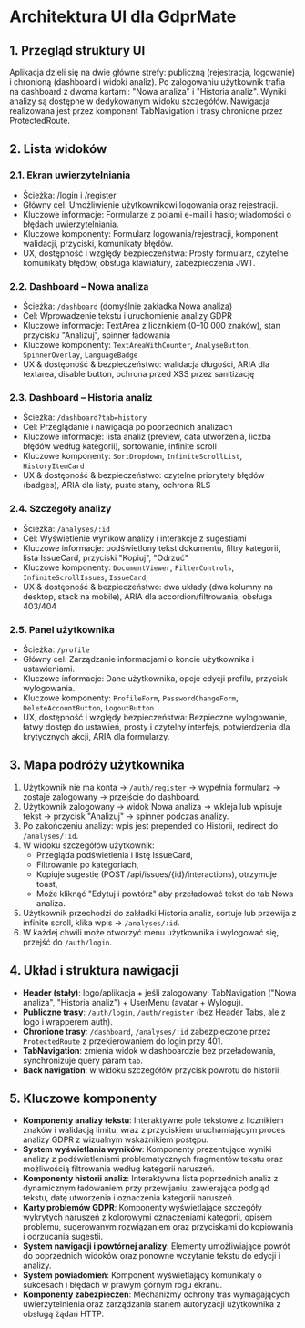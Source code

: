 # Architektura UI dla GdprMate

## 1. Przegląd struktury UI
Aplikacja dzieli się na dwie główne strefy: publiczną (rejestracja, logowanie) i chronioną (dashboard i widoki analiz). Po zalogowaniu użytkownik trafia na dashboard z dwoma kartami: "Nowa analiza" i "Historia analiz". Wyniki analizy są dostępne w dedykowanym widoku szczegółów. Nawigacja realizowana jest przez komponent TabNavigation i trasy chronione przez ProtectedRoute.

## 2. Lista widoków

### 2.1. Ekran uwierzytelniania
- Ścieżka: /login i /register
- Główny cel: Umożliwienie użytkownikowi logowania oraz rejestracji.
- Kluczowe informacje: Formularze z polami e-mail i hasło; wiadomości o błędach uwierzytelniania.
- Kluczowe komponenty: Formularz logowania/rejestracji, komponent walidacji, przyciski, komunikaty błędów.
- UX, dostępność i względy bezpieczeństwa: Prosty formularz, czytelne komunikaty błędów, obsługa klawiatury, zabezpieczenia JWT.

### 2.2. Dashboard – Nowa analiza
- Ścieżka: `/dashboard` (domyślnie zakładka Nowa analiza)
- Cel: Wprowadzenie tekstu i uruchomienie analizy GDPR
- Kluczowe informacje: TextArea z licznikiem (0–10 000 znaków), stan przycisku "Analizuj", spinner ładowania
- Kluczowe komponenty: `TextAreaWithCounter`, `AnalyseButton`, `SpinnerOverlay`, `LanguageBadge`
- UX & dostępność & bezpieczeństwo: walidacja długości, ARIA dla textarea, disable button, ochrona przed XSS przez sanitizację

### 2.3. Dashboard – Historia analiz
- Ścieżka: `/dashboard?tab=history`
- Cel: Przeglądanie i nawigacja po poprzednich analizach
- Kluczowe informacje: lista analiz (preview, data utworzenia, liczba błędów według kategorii), sortowanie, infinite scroll
- Kluczowe komponenty: `SortDropdown`, `InfiniteScrollList`, `HistoryItemCard`
- UX & dostępność & bezpieczeństwo: czytelne priorytety błędów (badges), ARIA dla listy, puste stany, ochrona RLS

### 2.4. Szczegóły analizy
- Ścieżka: `/analyses/:id`
- Cel: Wyświetlenie wyników analizy i interakcje z sugestiami
- Kluczowe informacje: podświetlony tekst dokumentu, filtry kategorii, lista IssueCard, przyciski "Kopiuj", "Odrzuć"
- Kluczowe komponenty: `DocumentViewer`, `FilterControls`, `InfiniteScrollIssues`, `IssueCard`, 
- UX & dostępność & bezpieczeństwo: dwa układy (dwa kolumny na desktop, stack na mobile), ARIA dla accordion/filtrowania, obsługa 403/404

### 2.5. Panel użytkownika
- Ścieżka: `/profile`
- Główny cel: Zarządzanie informacjami o koncie użytkownika i ustawieniami.
- Kluczowe informacje: Dane użytkownika, opcje edycji profilu, przycisk wylogowania.
- Kluczowe komponenty: `ProfileForm`, `PasswordChangeForm`, `DeleteAccountButton`, `LogoutButton`
- UX, dostępność i względy bezpieczeństwa: Bezpieczne wylogowanie, łatwy dostęp do ustawień, prosty i czytelny interfejs, potwierdzenia dla krytycznych akcji, ARIA dla formularzy.


## 3. Mapa podróży użytkownika
1. Użytkownik nie ma konta -> `/auth/register` -> wypełnia formularz -> zostaje zalogowany -> przejście do dashboard.
2. Użytkownik zalogowany -> widok Nowa analiza -> wkleja lub wpisuje tekst -> przycisk "Analizuj" → spinner podczas analizy.
3. Po zakończeniu analizy: wpis jest prepended do Historii, redirect do `/analyses/:id`.
4. W widoku szczegółów użytkownik:
   - Przegląda podświetlenia i listę IssueCard,
   - Filtrowanie po kategoriach,
   - Kopiuje sugestię (POST /api/issues/{id}/interactions), otrzymuje toast,
   - Może kliknąć "Edytuj i powtórz" aby przeładować tekst do tab Nowa analiza.
5. Użytkownik przechodzi do zakładki Historia analiz, sortuje lub przewija z infinite scroll, klika wpis -> `/analyses/:id`.
6. W każdej chwili może otworzyć menu użytkownika i wylogować się, przejść do `/auth/login`.

## 4. Układ i struktura nawigacji
- **Header (stały)**: logo/aplikacja + jeśli zalogowany: TabNavigation ("Nowa analiza", "Historia analiz") + UserMenu (avatar + Wyloguj).
- **Publiczne trasy**: `/auth/login`, `/auth/register` (bez Header Tabs, ale z logo i wrapperem auth).
- **Chronione trasy**: `/dashboard`, `/analyses/:id` zabezpieczone przez `ProtectedRoute` z przekierowaniem do login przy 401.
- **TabNavigation**: zmienia widok w dashboardzie bez przeładowania, synchronizuje query param `tab`.
- **Back navigation**: w widoku szczegółów przycisk powrotu do historii.

## 5. Kluczowe komponenty
- **Komponenty analizy tekstu**: Interaktywne pole tekstowe z licznikiem znaków i walidacją limitu, wraz z przyciskiem uruchamiającym proces analizy GDPR z wizualnym wskaźnikiem postępu.
- **System wyświetlania wyników**: Komponenty prezentujące wyniki analizy z podświetleniami problematycznych fragmentów tekstu oraz możliwością filtrowania według kategorii naruszeń.
- **Komponenty historii analiz**: Interaktywna lista poprzednich analiz z dynamicznym ładowaniem przy przewijaniu, zawierająca podgląd tekstu, datę utworzenia i oznaczenia kategorii naruszeń.
- **Karty problemów GDPR**: Komponenty wyświetlające szczegóły wykrytych naruszeń z kolorowymi oznaczeniami kategorii, opisem problemu, sugerowanym rozwiązaniem oraz przyciskami do kopiowania i odrzucania sugestii.
- **System nawigacji i powtórnej analizy**: Elementy umożliwiające powrót do poprzednich widoków oraz ponowne wczytanie tekstu do edycji i analizy.
- **System powiadomień**: Komponent wyświetlający komunikaty o sukcesach i błędach w prawym górnym rogu ekranu.
- **Komponenty zabezpieczeń**: Mechanizmy ochrony tras wymagających uwierzytelnienia oraz zarządzania stanem autoryzacji użytkownika z obsługą żądań HTTP.
